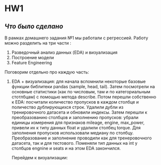 # HW1

## *Что было сделано*

В рамках  домашнего задания №1 мы работали с регрессией. Работу можно разделить на три части :
1. Разведочный анализ данных (EDA) и визуализация
2. Построение модели
3. Feature Engineering

Поговорим отдельно про каждую часть:

1. EDA + визуализация: для начала вспомнили некоторые базовые функции библитеки pandas (sample, head, tail). Затем посмотрели на основные статистики (как по числовым, там и по категориальным стотлбцам) с помощью метода describe. Потом перешли собственно к EDA: посчитали количество пропусков в каждом столбце и поличество дублирующихся строк. Удалили дубли из тренировочного датасета и обновили индексы. Затем перешли к преобразованию столбцов и заполнению пропусков: убрали единицы измерения для признаков mileage, engine, max_power, привели их к типу данных float и удалили столбец torque. Для заполнения пропусков использовали медиану по столбцу. Преобразование и заполнение проводили как для тренеровочного датасета, так и для тестового. Поменяли тип данных на int у столбцов engnine и seats и на этом EDA закончился.

   Перейдем к визуализации:
